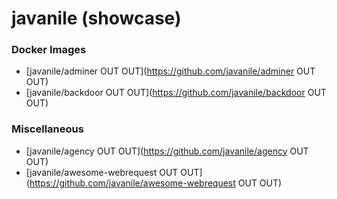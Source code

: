 # javanile (showcase)
### Docker Images
* [javanile/adminer OUT OUT](https://github.com/javanile/adminer OUT OUT)
* [javanile/backdoor OUT OUT](https://github.com/javanile/backdoor OUT OUT)
### Miscellaneous
* [javanile/agency OUT OUT](https://github.com/javanile/agency OUT OUT)
* [javanile/awesome-webrequest OUT OUT](https://github.com/javanile/awesome-webrequest OUT OUT)
